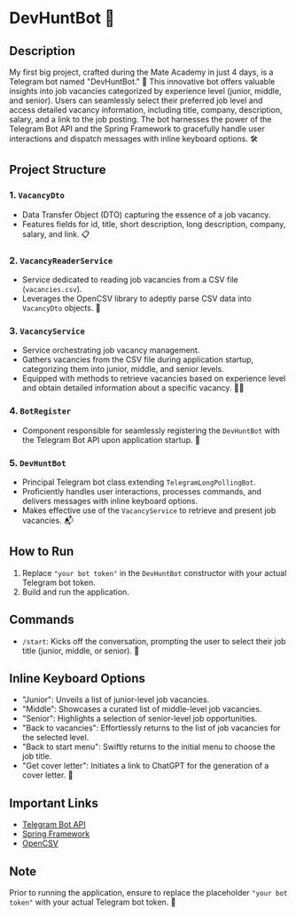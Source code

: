 # DevHuntBot 🤖

## Description
My first big project, crafted during the Mate Academy in just 4 days, is a Telegram bot named "DevHuntBot." 🚀 This innovative bot offers valuable insights into job vacancies categorized by experience level (junior, middle, and senior). Users can seamlessly select their preferred job level and access detailed vacancy information, including title, company, description, salary, and a link to the job posting. The bot harnesses the power of the Telegram Bot API and the Spring Framework to gracefully handle user interactions and dispatch messages with inline keyboard options. 🛠️

## Project Structure

### 1. `VacancyDto`
   - Data Transfer Object (DTO) capturing the essence of a job vacancy.
   - Features fields for id, title, short description, long description, company, salary, and link. 📋

### 2. `VacancyReaderService`
   - Service dedicated to reading job vacancies from a CSV file (`vacancies.csv`).
   - Leverages the OpenCSV library to adeptly parse CSV data into `VacancyDto` objects. 📄

### 3. `VacancyService`
   - Service orchestrating job vacancy management.
   - Gathers vacancies from the CSV file during application startup, categorizing them into junior, middle, and senior levels.
   - Equipped with methods to retrieve vacancies based on experience level and obtain detailed information about a specific vacancy. 🧑‍💻

### 4. `BotRegister`
   - Component responsible for seamlessly registering the `DevHuntBot` with the Telegram Bot API upon application startup. 🚀

### 5. `DevHuntBot`
   - Principal Telegram bot class extending `TelegramLongPollingBot`.
   - Proficiently handles user interactions, processes commands, and delivers messages with inline keyboard options.
   - Makes effective use of the `VacancyService` to retrieve and present job vacancies. 📬

## How to Run
1. Replace `"your bot token"` in the `DevHuntBot` constructor with your actual Telegram bot token.
2. Build and run the application.

## Commands
- `/start`: Kicks off the conversation, prompting the user to select their job title (junior, middle, or senior). 🚀

## Inline Keyboard Options
- "Junior": Unveils a list of junior-level job vacancies.
- "Middle": Showcases a curated list of middle-level job vacancies.
- "Senior": Highlights a selection of senior-level job opportunities.
- "Back to vacancies": Effortlessly returns to the list of job vacancies for the selected level.
- "Back to start menu": Swiftly returns to the initial menu to choose the job title.
- "Get cover letter": Initiates a link to ChatGPT for the generation of a cover letter. 📝

## Important Links
- [Telegram Bot API](https://core.telegram.org/bots/api)
- [Spring Framework](https://spring.io/)
- [OpenCSV](http://opencsv.sourceforge.net/)

## Note
Prior to running the application, ensure to replace the placeholder `"your bot token"` with your actual Telegram bot token. 🤖
